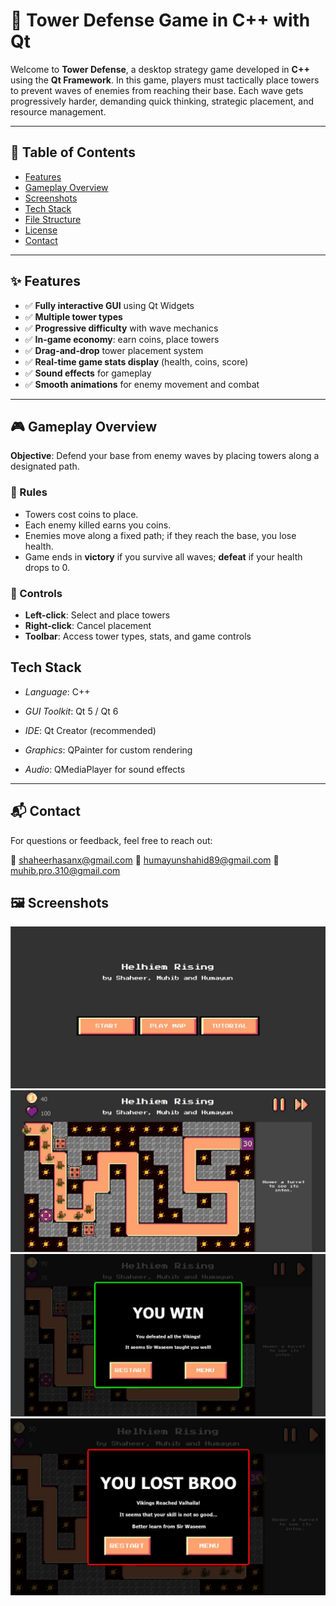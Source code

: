 # 🏰 Tower Defense Game in C++ with Qt

Welcome to **Tower Defense**, a desktop strategy game developed in **C++** using the **Qt Framework**. In this game, players must tactically place towers to prevent waves of enemies from reaching their base. Each wave gets progressively harder, demanding quick thinking, strategic placement, and resource management.

---

## 📌 Table of Contents

- [Features](#features)
- [Gameplay Overview](#gameplay-overview)
- [Screenshots](#screenshots)
- [Tech Stack](#tech-stack)
- [File Structure](#file-structure)
- [License](#license)
- [Contact](#contact)

---

## ✨ Features

- ✅ **Fully interactive GUI** using Qt Widgets  
- ✅ **Multiple tower types** 
- ✅ **Progressive difficulty** with wave mechanics  
- ✅ **In-game economy**: earn coins, place towers  
- ✅ **Drag-and-drop** tower placement system  
- ✅ **Real-time game stats display** (health, coins, score)  
- ✅ **Sound effects** for gameplay
- ✅ **Smooth animations** for enemy movement and combat  

---

## 🎮 Gameplay Overview

**Objective**: Defend your base from enemy waves by placing towers along a designated path.

### 📏 Rules

- Towers cost coins to place.
- Each enemy killed earns you coins.
- Enemies move along a fixed path; if they reach the base, you lose health.
- Game ends in **victory** if you survive all waves; **defeat** if your health drops to 0.

### 🎯 Controls

- **Left-click**: Select and place towers  
- **Right-click**: Cancel placement  
- **Toolbar**: Access tower types, stats, and game controls

  
## Tech Stack
- *Language*: C++

- *GUI Toolkit*: Qt 5 / Qt 6

- *IDE*: Qt Creator (recommended)

- *Graphics*: QPainter for custom rendering

- *Audio*: QMediaPlayer for sound effects
---

## 📬 Contact

For questions or feedback, feel free to reach out:

📧 [shaheerhasanx@gmail.com](mailto:shaheerhasanx@gmail.com)
📧 [humayunshahid89@gmail.com](mailto:humayunshahid89@gmail.com)
📧 [muhib.pro.310@gmail.com](mailto:muhib.pro.310@gmail.com)


## 🖼️ Screenshots


![Main Menu](assets/images/screenshots/main_menu.jpg)
![Gameplay](assets/images/screenshots/gameplay.jpg)
![Winning](assets/images/screenshots/winning.jpg)
![Losing](assets/images/screenshots/losing.jpg)



